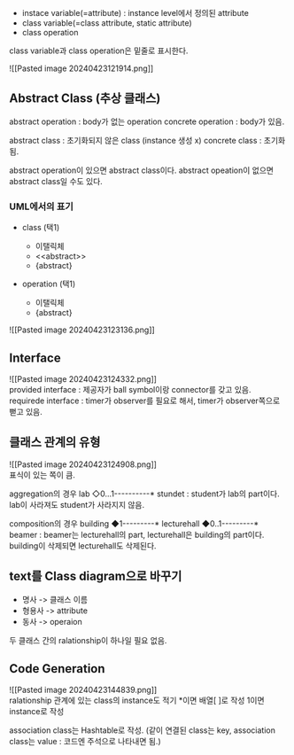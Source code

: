 - instace variable(=attribute) : instance level에서 정의된 attribute
- class variable(=class attribute, static attribute)
- class operation

class variable과 class operation은 밑줄로 표시한다.

![[Pasted image 20240423121914.png]]   


## Abstract Class (추상 클래스)
abstract operation : body가 없는 operation
concrete operation : body가 있음.  

abstract class : 초기화되지 않은 class (instance 생성 x)
concrete class : 초기화됨.   

abstract operation이 있으면 abstract class이다.
abstract opeation이 없으면 abstract class일 수도 있다.

### UML에서의 표기
- class (택1)
	- 이탤릭체
	-  <\<abstract>>
	- {abstract}

- operation (택1)
	- 이탤릭체
	-  {abstract}

![[Pasted image 20240423123136.png]]   



## Interface
![[Pasted image 20240423124332.png]]   
provided interface : 제공자가 ball symbol이랑 connector를 갖고 있음.
requirede interface : timer가 observer를 필요로 해서, timer가 observer쪽으로 뻗고 있음.   


## 클래스 관계의 유형
![[Pasted image 20240423124908.png]]   
표식이 있는 쪽이 큼.

aggregation의 경우 lab ◇0...1----------* stundet : student가 lab의 part이다.
	lab이 사라져도 student가 사라지지 않음.

composition의 경우 building ◆1---------* lecturehall ◆0..1---------* beamer : beamer는 lecturehall의 part, lecturehall은 building의 part이다.
	building이 삭제되면 lecturehall도 삭제된다.



## text를 Class diagram으로 바꾸기
- 명사 -> 클래스 이름
- 형용사 -> attribute
- 동사 -> operaion

두 클래스 간의 ralationship이 하나일 필요 없음.   


## Code Generation
![[Pasted image 20240423144839.png]]   
ralationship 관계에 있는 class의 instance도 적기
\*이면 배열\[ ]로 작성
1이면 instance로 작성

association class는 Hashtable로 작성. (같이 연결된 class는 key, association class는 value : 코드엔 주석으로 나타내면 됨.)